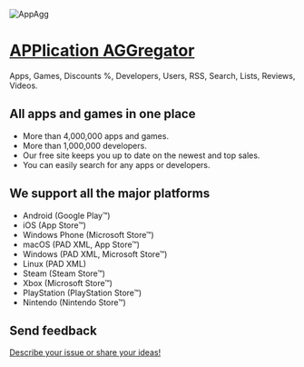 ![AppAgg](https://appagg.com/apple-touch-icon.png)

# <a href="https://appagg.com">APPlication AGGregator</a>
Apps, Games, Discounts %, Developers, Users, RSS, Search, Lists, Reviews, Videos. 

## All apps and games in one place
* More than 4,000,000 apps and games. 
* More than 1,000,000 developers.
* Our free site keeps you up to date on the newest and top sales.
* You can easily search for any apps or developers.

## We support all the major platforms
* Android (Google Play™)
* iOS (App Store™)
* Windows Phone (Microsoft Store™)
* macOS (PAD XML, App Store™)
* Windows (PAD XML, Microsoft Store™)
* Linux (PAD XML)
* Steam (Steam Store™)
* Xbox (Microsoft Store™)
* PlayStation (PlayStation Store™)
* Nintendo (Nintendo Store™)

## Send feedback
<a href="https://appagg.com/feedback/">Describe your issue or share your ideas!</a>
